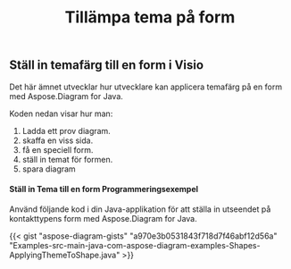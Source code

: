 ﻿---
title: Tillämpa tema på form
type: docs
weight: 70
url: /sv/java/apply-theme-to-shape/
description: Det här avsnittet förklarar hur du ställer in temaegenskaper i formen visio med Aspose.Diagram.
---
## **Ställ in temafärg till en form i Visio**
Det här ämnet utvecklar hur utvecklare kan applicera temafärg på en form med Aspose.Diagram for Java.

Koden nedan visar hur man:

1. Ladda ett prov diagram.
1. skaffa en viss sida.
1. få en speciell form.
1. ställ in temat för formen.
1. spara diagram
#### **Ställ in Tema till en form Programmeringsexempel**
Använd följande kod i din Java-applikation för att ställa in utseendet på kontakttypens form med Aspose.Diagram for Java.

{{< gist "aspose-diagram-gists" "a970e3b0531843f718d7f46abf12d56a" "Examples-src-main-java-com-aspose-diagram-examples-Shapes-ApplyingThemeToShape.java" >}}
